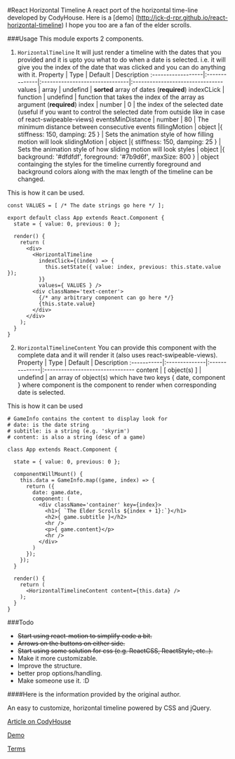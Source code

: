 #React Horizontal Timeline
A react port of the horizontal time-line developed by CodyHouse.
Here is a [demo] (http://jck-d-rpr.github.io/react-horizontal-timeline) I hope you too are a fan of the elder scrolls.

###Usage
This module exports 2 components.
1. ```HorizontalTimeline```
It will just render a timeline with the dates that you provided and it is upto you what to do when a date is selected. i.e. it will give you the index of the date that was clicked and you can do anything with it.
Property	       |	Type   	   |	Default	                    |	Description
:------------------|:--------------|:-------------------------------|:--------------------------------
 values            | array         | undefind                       | **sorted** array of dates (**required**)
 indexCLick        | function      | undefind                       | function that takes the index of the array as argument (**required**)
 index             | number        | 0                              | the index of the selected date (useful if you want to control the selected date from outside like in case of react-swipeable-views)
 eventsMinDistance | number        | 80                             | The minimum distance between consecutive events
 fillingMotion     | object        |{ stiffness: 150, damping: 25 } | Sets the animation style of how filling motion will look
 slidingMotion     | object        |{ stiffness: 150, damping: 25 } | Sets the animation style of how sliding motion will look
 styles            | object        |{ background: '#dfdfdf', foreground: '#7b9d6f', maxSize: 800 } | object containging the styles for the timeline currently foreground and background colors along with the max length of the timeline can be changed.

This is how it can be used.
```
const VALUES = [ /* The date strings go here */ ];

export default class App extends React.Component {
  state = { value: 0, previous: 0 };

  render() {
    return (
      <div>
        <HorizontalTimeline
          indexClick={(index) => {
            this.setState({ value: index, previous: this.state.value });
          }}
          values={ VALUES } />
        <div className='text-center'>
          {/* any arbitrary component can go here */}    
          {this.state.value}
        </div>
      </div>
    );
  }
}

```

2. ```HorizontalTimelineContent```
You can provide this component with the complete data and it will render it (also uses react-swipeable-views).
Property	|	Type		|	Default		|	Description
:-----------|:--------------|:--------------|:--------------------------------
 content    | [ object(s) ] | undefind      | an array of object(s) which have two keys { date, component } where component is the component to render when corresponding date is selected.

This is how it can be used
```
# GameInfo contains the content to display look for
# date: is the date string
# subtitle: is a string (e.g. 'skyrim')
# content: is also a string (desc of a game)

class App extends React.Component {

  state = { value: 0, previous: 0 };

  componentWillMount() {
    this.data = GameInfo.map((game, index) => {
      return ({
        date: game.date,
        component: (
          <div className='container' key={index}>
            <h1>{ `The Elder Scrolls ${index + 1}:`}</h1>
            <h2>{ game.subtitle }</h2>
            <hr />
            <p>{ game.content}</p>
            <hr />
          </div>
        )
      });
    });
  }

  render() {
    return (
      <HorizontalTimelineContent content={this.data} />
    );
  }
}
```

###Todo
- ~~Start using react-motion to simplify code a bit.~~
- ~~Arrows on the buttons on either side.~~
- ~~Start using some solution for css (e.g. ReactCSS, ReactStyle, etc..).~~
- Make it more customizable.
- Improve the structure.
- better prop options/handling.
- Make someone use it. :D


####Here is the information provided by the original author.

An easy to customize, horizontal timeline powered by CSS and jQuery.

[Article on CodyHouse](http://codyhouse.co/gem/horizontal-timeline/)

[Demo](https://codyhouse.co/demo/horizontal-timeline/index.html)

[Terms](http://codyhouse.co/terms/)
